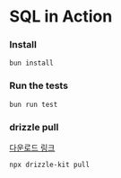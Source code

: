 # SQL in Action

### Install

```shell
bun install
```

### Run the tests

```shell
bun run test
```

### drizzle pull

[다운로드 링크](https://nomadcoders.co/sql-masterclass/lectures/4923)

```shell
npx drizzle-kit pull
```
